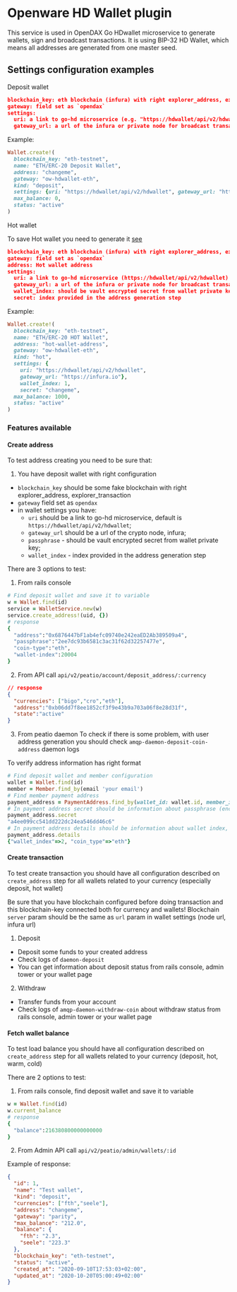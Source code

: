 # Openware HD Wallet plugin

This service is used in OpenDAX Go HDwallet microservice to generate wallets, sign and broadcast transactions. It is using BIP-32 HD Wallet, which means all addresses are generated from one master seed.

## Settings configuration examples

Deposit wallet

```json
blockchain_key: eth blockchain (infura) with right explorer_address, explorer_transaction
gateway: field set as `opendax`
settings:
  uri: a link to go-hd microservice (e.g. "https://hdwallet/api/v2/hdwallet")
  gateway_url: a url of the infura or private node for broadcast transactions
```

Example:

```ruby
Wallet.create!(
  blockchain_key: "eth-testnet",
  name: "ETH/ERC-20 Deposit Wallet",
  address: "changeme",
  gateway: "ow-hdwallet-eth",
  kind: "deposit",
  settings: {uri: "https://hdwallet/api/v2/hdwallet", gateway_url: "https://infura.io"},
  max_balance: 0,
  status: "active"
)
```

Hot wallet

To save Hot wallet you need to generate it [see](#create-address)

```json
blockchain_key: eth blockchain (infura) with right explorer_address, explorer_transaction
gateway: field set as `opendax`
address: Hot wallet address
settings:
  uri: a link to go-hd microservice (https://hdwallet/api/v2/hdwallet)
  gateway_url: a url of the infura or private node for broadcast transactions
  wallet_index: should be vault encrypted secret from wallet private key
  secret: index provided in the address generation step
```

Example:

```ruby
Wallet.create!(
  blockchain_key: "eth-testnet",
  name: "ETH/ERC-20 HOT Wallet",
  address: "hot-wallet-address",
  gateway: "ow-hdwallet-eth",
  kind: "hot",
  settings: {
    uri: "https://hdwallet/api/v2/hdwallet",
    gateway_url: "https://infura.io"},
    wallet_index: 1,
    secret: "changeme",
  max_balance: 1000,
  status: "active"
)
```

### Features available

#### Create address

To test address creating you need to be sure that:
1. You have deposit wallet with right configuration
- `blockchain_key` should be some fake blockchain with right explorer_address, explorer_transaction
- `gateway` field set as `opendax`
- in wallet settings you have:
  - `uri` should be a link to go-hd microservice, default is `https://hdwallet/api/v2/hdwallet`;
  - `gateway_url` should be a url of the crypto node, infura;
  - `passphrase` - should be vault encrypted secret from wallet private key;
  - `wallet_index` - index provided in the address generation step

There are 3 options to test:

1. From rails console

```ruby
# Find deposit wallet and save it to variable
w = Wallet.find(id)
service = WalletService.new(w)
service.create_address!(uid, {})
# response
{
  "address":"0x6876447bF1ab4efc09740e242eaED2Ab389509a4",
  "passphrase":"2ee7dc93b6581c3ac31f62d32257477e",
  "coin-type":"eth",
  "wallet-index":20004
}
```

2. From API call
`api/v2/peatio/account/deposit_address/:currency`

```json
// response
{
  "currencies": ["bigo","cro","eth"],
  "address":"0xb06dd7f8ee1852cf3f9e43b9a703a06f8e28d31f",
  "state":"active"
}
```

3. From peatio daemon
To check if there is some problem, with user address generation you should check `amqp-daemon-deposit-coin-address` daemon logs

To verify address information has right format
```ruby
# Find deposit wallet and member configuration
wallet = Wallet.find(id)
member = Member.find_by(email 'your email')
# Find member payment address
payment_address = PaymentAddress.find_by(wallet_id: wallet.id, member_id: member.id)
# In payment address secret should be information about passphrase (encrypted password from private key)
payment_address.secret
"a4ee099cc541dd222dc24ea546dd46c6"
# In payment address details should be information about wallet index, and coin type
payment_address.details
{"wallet_index"=>2, "coin_type"=>"eth"}
```

#### Create transaction

To test create transaction you should have all  configuration described on `create_address` step for all wallets related to your currency (especially deposit, hot wallet)

Be sure that you have blockchain configured before doing transaction and this blockchain-key connected both for currency and wallets!
Blockchain `server` param should be the same as `url` param in wallet settings (node url, infura url)
1. Deposit
- Deposit some funds to your created address
- Check logs of `daemon-deposit`
- You can get information about deposit status from rails console, admin tower or your wallet page
2. Withdraw
- Transfer funds from your account
- Check logs of `amqp-daemon-withdraw-coin` about withdraw status from rails console, admin tower or your wallet page

#### Fetch wallet balance
To test load balance you should have all configuration described on `create_address` step for all wallets related to your currency (deposit, hot, warm, cold)

There are 2 options to test:

1. From rails console, find deposit wallet and save it to variable

```ruby
w = Wallet.find(id)
w.current_balance
# response
{
  "balance":216380800000000000
}
```

2. From Admin API call
`api/v2/peatio/admin/wallets/:id`

Example of response:

```json
{
  "id": 1,
  "name": "Test wallet",
  "kind": "deposit",
  "currencies": ["fth","seele"],
  "address": "changeme",
  "gateway": "parity",
  "max_balance": "212.0",
  "balance": {
    "fth": "2.3",
    "seele": "223.3"
  },
  "blockchain_key": "eth-testnet",
  "status": "active",
  "created_at": "2020-09-10T17:53:03+02:00",
  "updated_at": "2020-10-20T05:00:49+02:00"
}
```
